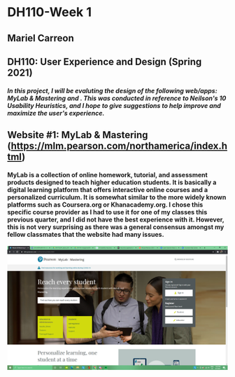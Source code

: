 # DH110-Week 1
## Mariel Carreon 
## DH110: User Experience and Design (Spring 2021)
##### In this project, I will be evaluting the design of the following web/apps: MyLab & Mastering and . This was conducted in reference to **Neilson's 10 Usability Heuristics**, and I hope to give suggestions to help improve and maximize the user's experience.

## Website #1: MyLab & Mastering (https://mlm.pearson.com/northamerica/index.html)
#### MyLab is a collection of online homework, tutorial, and assessment products designed to teach higher education students. It is basically a digital learning platform that offers interactive online courses and a personalized curriculum. It is somewhat similar to the more widely known platforms such as Coursera.org or Khanacademy.org. I chose this specific course provider as I had to use it for one of my classes this previous quarter, and I did not have the best experience with it. However, this is not very surprising as there was a general consensus amongst my fellow classmates that the website had __many issues__.
![MyLab Homepage](mylab-ss.png)



